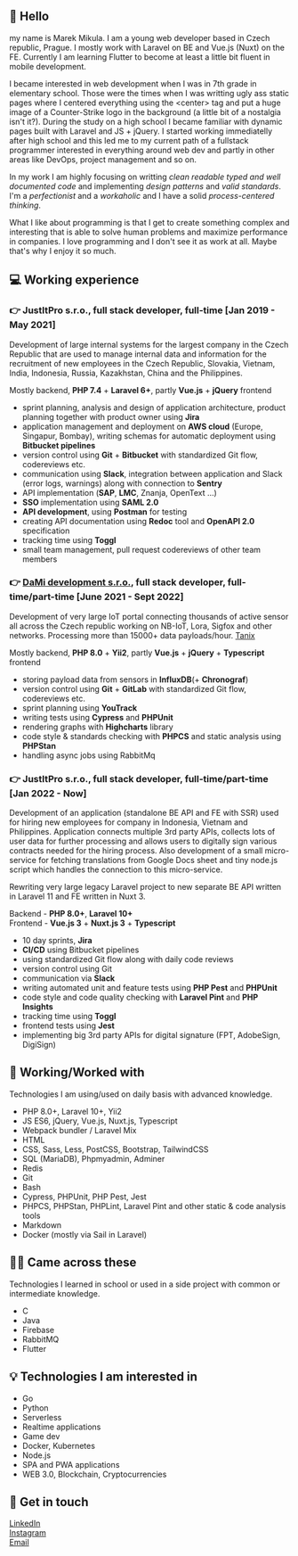 ## 👋 Hello

my name is Marek Mikula. I am a young web developer based in Czech republic, Prague. I mostly work with Laravel on BE and Vue.js (Nuxt) on the FE. Currently I am learning Flutter to become at least a little bit fluent in mobile development.

I became interested in web development when I was in 7th grade in elementary school. Those were the times when I was writting ugly ass static pages where I centered everything using the \<center\> tag and put a huge image of a Counter-Strike logo in the background (a little bit of a nostalgia isn't it?). During the study on a high school I became familiar with dynamic pages built with Laravel and JS + jQuery. I started working immediatelly after high school and this led me to my current path of a fullstack programmer interested in everything around web dev and partly in other areas like DevOps, project management and so on.

In my work I am highly focusing on writting *clean readable typed and well documented code* and implementing *design patterns* and *valid standards*. I'm a *perfectionist* and a *workaholic* and I have a solid *process-centered thinking*.

What I like about programming is that I get to create something complex and interesting that is able to solve human problems and maximize performance in companies. I love programming and I don't see it as work at all. Maybe that's why I enjoy it so much.

## 💻 Working experience

### 👉 JustItPro s.r.o., full stack developer, full-time \[Jan 2019 - May 2021\]

Development of large internal systems for the largest company in the Czech Republic that are used to manage internal data and information for the recruitment of new employees in the Czech Republic, Slovakia, Vietnam, India, Indonesia, Russia, Kazakhstan, China and the Philippines.

Mostly backend, **PHP 7.4** + **Laravel 6+**, partly **Vue.js** + **jQuery** frontend

- sprint planning, analysis and design of application architecture, product planning together with product owner using **Jira**
- application management and deployment on **AWS cloud** (Europe, Singapur, Bombay), writing schemas for automatic deployment using **Bitbucket pipelines**
- version control using **Git** + **Bitbucket** with standardized Git flow, codereviews etc.
- communication using **Slack**, integration between application and Slack (error logs, warnings) along with connection to **Sentry**
- API implementation (**SAP**, **LMC**, Znanja, OpenText ...)
- **SSO** implementation using **SAML 2.0**
- **API development**, using **Postman** for testing
- creating API documentation using **Redoc** tool and **OpenAPI 2.0** specification
- tracking time using **Toggl**
- small team management, pull request codereviews of other team members

### 👉 [DaMi development s.r.o.](https://www.damidev.com/), full stack developer, full-time/part-time \[June 2021 - Sept 2022\]

Development of very large IoT portal connecting thousands of active sensor all across the Czech republic working on NB-IoT, Lora, Sigfox and other networks. Processing more than 15000+ data payloads/hour. [Tanix](https://tanix.cz/)

Mostly backend, **PHP 8.0** + **Yii2**, partly **Vue.js** + **jQuery** + **Typescript** frontend

- storing payload data from sensors in **InfluxDB**(+ **Chronograf**)
- version control using **Git** + **GitLab** with standardized Git flow, codereviews etc.
- sprint planning using **YouTrack**
- writing tests using **Cypress** and **PHPUnit**
- rendering graphs with **Highcharts** library
- code style & standards checking with **PHPCS** and static analysis using **PHPStan**
- handling async jobs using RabbitMq

### 👉 JustItPro s.r.o., full stack developer, full-time/part-time \[Jan 2022 - Now\]

Development of an application (standalone BE API and FE with SSR) used for hiring new employees for company in Indonesia, Vietnam and Philippines. Application connects multiple 3rd party APIs, collects lots of user data for further processing and allows users to digitally sign various contracts needed for the hiring process. Also development of a small micro-service for fetching translations from Google Docs sheet and tiny node.js script which handles the connection to this micro-service.

Rewriting very large legacy Laravel project to new separate BE API written in Laravel 11 and FE written in Nuxt 3.

Backend - **PHP 8.0+**, **Laravel 10+**<br>
Frontend - **Vue.js 3** + **Nuxt.js 3** + **Typescript**

- 10 day sprints, **Jira**
- **CI/CD** using Bitbucket pipelines
- using standardized Git flow along with daily code reviews
- version control using Git
- communication via **Slack**
- writing automated unit and feature tests using **PHP Pest** and **PHPUnit**
- code style and code quality checking with **Laravel Pint** and **PHP Insights**
- tracking time using **Toggl**
- frontend tests using **Jest**
- implementing big 3rd party APIs for digital signature (FPT, AdobeSign, DigiSign)

## 💪 Working/Worked with

Technologies I am using/used on daily basis with advanced knowledge.
  
- PHP 8.0+, Laravel 10+, Yii2
- JS ES6, jQuery, Vue.js, Nuxt.js, Typescript
- Webpack bundler / Laravel Mix
- HTML
- CSS, Sass, Less, PostCSS, Bootstrap, TailwindCSS
- SQL (MariaDB), Phpmyadmin, Adminer
- Redis
- Git
- Bash
- Cypress, PHPUnit, PHP Pest, Jest
- PHPCS, PHPStan, PHPLint, Laravel Pint and other static & code analysis tools
- Markdown
- Docker (mostly via Sail in Laravel)

## 👨‍🦯 Came across these

Technologies I learned in school or used in a side project with common or intermediate knowledge.
  
- C
- Java
- Firebase
- RabbitMQ
- Flutter

## 💡 Technologies I am interested in

- Go
- Python
- Serverless
- Realtime applications
- Game dev
- Docker, Kubernetes
- Node.js
- SPA and PWA applications
- WEB 3.0, Blockchain, Cryptocurrencies

## 📩 Get in touch

[LinkedIn](https://www.linkedin.com/in/marek-mikula/)<br/>
[Instagram](https://www.instagram.com/susboycore/)<br/>
[Email](mailto:marek.mikula01@gmail.com)
